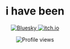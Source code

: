 <!-- Dark theme aesthetic README -->
<div align="center">
  <h1>i have been</h1>
  
  <p align="center">
    <a href="https://bsky.app/profile/miisann.bsky.social">
      <img src="https://custom-icon-badges.demolab.com/badge/-bluesky-1185FE?style=for-the-badge&logo=bluesky&logoColor=white" alt="Bluesky"/>
    </a>
    <a href="https://miisan.itch.io">
      <img src="https://custom-icon-badges.demolab.com/badge/-itch.io-FA5C5C?style=for-the-badge&logo=itch-io&logoColor=white" alt="itch.io"/>
    </a>
  </p>
</div>

<!-- Profile views counter -->
<p align="center">
  <img src="https://komarev.com/ghpvc/?username=your-github-username&color=blueviolet&style=flat-square" alt="Profile views"/>
</p>
